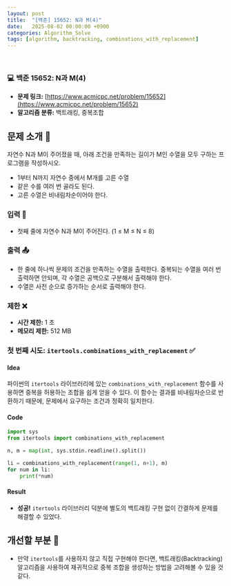 ```yaml
---
layout: post
title:  "[백준] 15652: N과 M(4)"
date:   2025-08-02 00:00:00 +0900
categories: Algorithm_Solve
tags: [algorithm, backtracking, combinations_with_replacement]
---
```


<br>

### 💻 백준 15652: N과 M(4)

- **문제 링크:** [https://www.acmicpc.net/problem/15652](https://www.acmicpc.net/problem/15652)
- **알고리즘 분류:** 백트래킹, 중복조합


## 문제 소개 🧐

자연수 N과 M이 주어졌을 때, 아래 조건을 만족하는 길이가 M인 수열을 모두 구하는 프로그램을 작성하시오.

- 1부터 N까지 자연수 중에서 M개를 고른 수열
- 같은 수를 여러 번 골라도 된다.
- 고른 수열은 비내림차순이어야 한다.


### 입력 📝

- 첫째 줄에 자연수 N과 M이 주어진다. (1 ≤ M ≤ N ≤ 8)


### 출력 📤

- 한 줄에 하나씩 문제의 조건을 만족하는 수열을 출력한다. 중복되는 수열을 여러 번 출력하면 안되며, 각 수열은 공백으로 구분해서 출력해야 한다.
- 수열은 사전 순으로 증가하는 순서로 출력해야 한다.


### 제한 ❌

- **시간 제한:** 1 초
- **메모리 제한:** 512 MB


### 첫 번째 시도: `itertools.combinations_with_replacement` ✅

#### Idea

파이썬의 `itertools` 라이브러리에 있는 `combinations_with_replacement` 함수를 사용하면 중복을 허용하는 조합을 쉽게 얻을 수 있다. 이 함수는 결과를 비내림차순으로 반환하기 때문에, 문제에서 요구하는 조건과 정확히 일치한다.

#### Code

```python
import sys
from itertools import combinations_with_replacement

n, m = map(int, sys.stdin.readline().split())

li = combinations_with_replacement(range(1, n+1), m)
for num in li:
    print(*num)
```

#### Result

- **성공!** `itertools` 라이브러리 덕분에 별도의 백트래킹 구현 없이 간결하게 문제를 해결할 수 있었다.

## 개선할 부분 🤔

- 만약 `itertools`를 사용하지 않고 직접 구현해야 한다면, 백트래킹(Backtracking) 알고리즘을 사용하여 재귀적으로 중복 조합을 생성하는 방법을 고려해볼 수 있을 것 같다.


